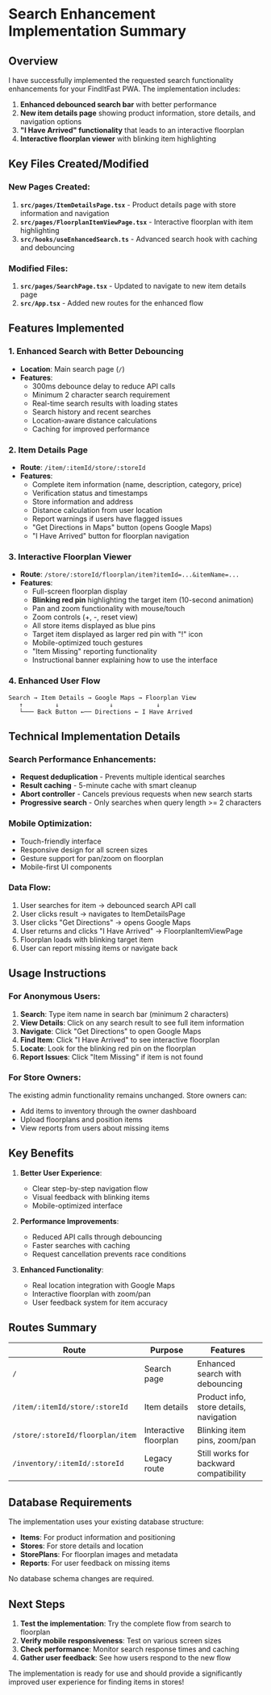 # Search Enhancement Implementation Summary

## Overview
I have successfully implemented the requested search functionality enhancements for your FindItFast PWA. The implementation includes:

1. **Enhanced debounced search bar** with better performance
2. **New item details page** showing product information, store details, and navigation options  
3. **"I Have Arrived" functionality** that leads to an interactive floorplan
4. **Interactive floorplan viewer** with blinking item highlighting

## Key Files Created/Modified

### New Pages Created:
1. **`src/pages/ItemDetailsPage.tsx`** - Product details page with store information and navigation
2. **`src/pages/FloorplanItemViewPage.tsx`** - Interactive floorplan with item highlighting
3. **`src/hooks/useEnhancedSearch.ts`** - Advanced search hook with caching and debouncing

### Modified Files:
1. **`src/pages/SearchPage.tsx`** - Updated to navigate to new item details page
2. **`src/App.tsx`** - Added new routes for the enhanced flow

## Features Implemented

### 1. Enhanced Search with Better Debouncing
- **Location**: Main search page (`/`)
- **Features**:
  - 300ms debounce delay to reduce API calls
  - Minimum 2 character search requirement
  - Real-time search results with loading states
  - Search history and recent searches
  - Location-aware distance calculations
  - Caching for improved performance

### 2. Item Details Page
- **Route**: `/item/:itemId/store/:storeId`
- **Features**:
  - Complete item information (name, description, category, price)
  - Verification status and timestamps
  - Store information and address
  - Distance calculation from user location
  - Report warnings if users have flagged issues
  - "Get Directions in Maps" button (opens Google Maps)
  - "I Have Arrived" button for floorplan navigation

### 3. Interactive Floorplan Viewer
- **Route**: `/store/:storeId/floorplan/item?itemId=...&itemName=...`
- **Features**:
  - Full-screen floorplan display
  - **Blinking red pin** highlighting the target item (10-second animation)
  - Pan and zoom functionality with mouse/touch
  - Zoom controls (+, -, reset view)
  - All store items displayed as blue pins
  - Target item displayed as larger red pin with "!" icon
  - Mobile-optimized touch gestures
  - "Item Missing" reporting functionality
  - Instructional banner explaining how to use the interface

### 4. Enhanced User Flow
```
Search → Item Details → Google Maps → Floorplan View
   ↑         ↓              ↓            ↓
   └─── Back Button ←── Directions ← I Have Arrived
```

## Technical Implementation Details

### Search Performance Enhancements:
- **Request deduplication** - Prevents multiple identical searches
- **Result caching** - 5-minute cache with smart cleanup
- **Abort controller** - Cancels previous requests when new search starts
- **Progressive search** - Only searches when query length >= 2 characters

### Mobile Optimization:
- Touch-friendly interface
- Responsive design for all screen sizes
- Gesture support for pan/zoom on floorplan
- Mobile-first UI components

### Data Flow:
1. User searches for item → debounced search API call
2. User clicks result → navigates to ItemDetailsPage
3. User clicks "Get Directions" → opens Google Maps
4. User returns and clicks "I Have Arrived" → FloorplanItemViewPage
5. Floorplan loads with blinking target item
6. User can report missing items or navigate back

## Usage Instructions

### For Anonymous Users:
1. **Search**: Type item name in search bar (minimum 2 characters)
2. **View Details**: Click on any search result to see full item information
3. **Navigate**: Click "Get Directions" to open Google Maps
4. **Find Item**: Click "I Have Arrived" to see interactive floorplan
5. **Locate**: Look for the blinking red pin on the floorplan
6. **Report Issues**: Click "Item Missing" if item is not found

### For Store Owners:
The existing admin functionality remains unchanged. Store owners can:
- Add items to inventory through the owner dashboard
- Upload floorplans and position items
- View reports from users about missing items

## Key Benefits

1. **Better User Experience**: 
   - Clear step-by-step navigation flow
   - Visual feedback with blinking items
   - Mobile-optimized interface

2. **Performance Improvements**:
   - Reduced API calls through debouncing
   - Faster searches with caching
   - Request cancellation prevents race conditions

3. **Enhanced Functionality**:
   - Real location integration with Google Maps
   - Interactive floorplan with zoom/pan
   - User feedback system for item accuracy

## Routes Summary

| Route | Purpose | Features |
|-------|---------|----------|
| `/` | Search page | Enhanced search with debouncing |
| `/item/:itemId/store/:storeId` | Item details | Product info, store details, navigation |
| `/store/:storeId/floorplan/item` | Interactive floorplan | Blinking item pins, zoom/pan |
| `/inventory/:itemId/:storeId` | Legacy route | Still works for backward compatibility |

## Database Requirements

The implementation uses your existing database structure:
- **Items**: For product information and positioning
- **Stores**: For store details and location
- **StorePlans**: For floorplan images and metadata
- **Reports**: For user feedback on missing items

No database schema changes are required.

## Next Steps

1. **Test the implementation**: Try the complete flow from search to floorplan
2. **Verify mobile responsiveness**: Test on various screen sizes
3. **Check performance**: Monitor search response times and caching
4. **Gather user feedback**: See how users respond to the new flow

The implementation is ready for use and should provide a significantly improved user experience for finding items in stores!
